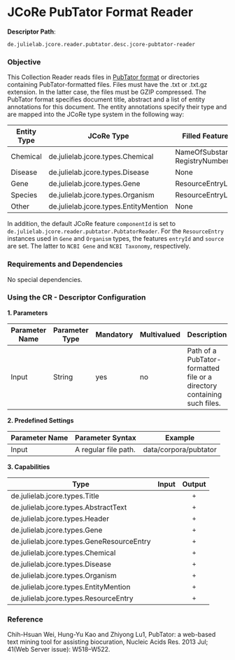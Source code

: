 # JCoRe PubTator Format Reader

**Descriptor Path**:
```
de.julielab.jcore.reader.pubtator.desc.jcore-pubtator-reader
```

### Objective
This Collection Reader reads files in [PubTator format](https://www.ncbi.nlm.nih.gov/CBBresearch/Lu/Demo/tmTools/Format.html) or directories containing PubTator-formatted files. Files must have the .txt or .txt.gz extension. In the latter case, the files must be GZIP compressed.
The PubTator format specifies document title, abstract and a list of entity annotations for this document. The entity annotations specify their type and are mapped into the JCoRe type system in the following way:

| Entity Type    | JCoRe Type | Filled Features
|----------------|----------------|----------------|
| Chemical | de.julielab.jcore.types.Chemical | NameOfSubstance, RegistryNumber |
| Disease | de.julielab.jcore.types.Disease | None |
| Gene | de.julielab.jcore.types.Gene | ResourceEntryList |
| Species | de.julielab.jcore.types.Organism | ResourceEntryList |
| Other | de.julielab.jcore.types.EntityMention | None |

In addition, the default JCoRe feature `componentId` is set to `de.julielab.jcore.reader.pubtator.PubtatorReader`.
For the `ResourceEntry` instances used in `Gene` and `Organism` types, the features `entryId` and `source` are set. The latter to `NCBI Gene` and `NCBI Taxonomy`, respectively. 

### Requirements and Dependencies
No special dependencies.

### Using the CR - Descriptor Configuration

**1. Parameters**

| Parameter Name | Parameter Type | Mandatory | Multivalued | Description |
|----------------|----------------|-----------|-------------|-------------|
| Input | String | yes | no | Path of a PubTator-formatted file or a directory containing such files. |

**2. Predefined Settings**

| Parameter Name | Parameter Syntax | Example |
|----------------|------------------|---------|
| Input | A regular file path. | data/corpora/pubtator |

**3. Capabilities**

| Type | Input | Output |
|------|:-----:|:------:|
| de.julielab.jcore.types.Title |  | `+` |
| de.julielab.jcore.types.AbstractText |  | `+` |
| de.julielab.jcore.types.Header |  | `+` |
| de.julielab.jcore.types.Gene |  | `+` |
| de.julielab.jcore.types.GeneResourceEntry |  | `+` |
| de.julielab.jcore.types.Chemical |  | `+` |
| de.julielab.jcore.types.Disease |  | `+` |
| de.julielab.jcore.types.Organism |  | `+` |
| de.julielab.jcore.types.EntityMention |  | `+` |
| de.julielab.jcore.types.ResourceEntry |  | `+` |



### Reference
Chih-Hsuan Wei,  Hung-Yu Kao and Zhiyong Lu1, PubTator: a web-based text mining tool for assisting biocuration, Nucleic Acids Res. 2013 Jul; 41(Web Server issue): W518–W522.

